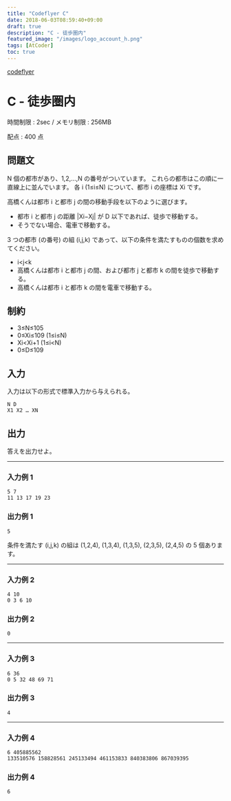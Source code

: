```yaml
---
title: "Codeflyer C"
date: 2018-06-03T08:59:40+09:00
draft: true
description: "C - 徒歩圏内"
featured_image: "/images/logo_account_h.png"
tags: [AtCoder]
toc: true
---
```


[codeflyer](https://bitflyer2018-qual.contest.atcoder.jp/)

# C - 徒歩圏内

時間制限 : 2sec / メモリ制限 : 256MB

配点 : 400 点

## 問題文

N 個の都市があり、1,2,…,N の番号がついています。 これらの都市はこの順に一直線上に並んでいます。 各 i (1≤i≤N) について、都市 i の座標は Xi です。

高橋くんは都市 i と都市 j の間の移動手段を以下のように選びます。

- 都市 i と都市 j の距離 |Xi−Xj| が D 以下であれば、徒歩で移動する。
- そうでない場合、電車で移動する。

3 つの都市 (の番号) の組 (i,j,k) であって、以下の条件を満たすものの個数を求めてください。

- i<j<k
- 高橋くんは都市 i と都市 j の間、および都市 j と都市 k の間を徒歩で移動する。
- 高橋くんは都市 i と都市 k の間を電車で移動する。

## 制約

- 3≤N≤105
- 0≤Xi≤109 (1≤i≤N)
- Xi<Xi+1 (1≤i<N)
- 0≤D≤109

## 入力

入力は以下の形式で標準入力から与えられる。

```
N D
X1 X2 … XN
```

## 出力

答えを出力せよ。

---

### 入力例 1

```
5 7
11 13 17 19 23
```

### 出力例 1

```
5
```

条件を満たす (i,j,k) の組は (1,2,4), (1,3,4), (1,3,5), (2,3,5), (2,4,5) の 5 個あります。

---

### 入力例 2

```
4 10
0 3 6 10
```

### 出力例 2

```
0
```

---

### 入力例 3

```
6 36
0 5 32 48 69 71
```

### 出力例 3

```
4
```

---

### 入力例 4

```
6 405885562
133510576 158828561 245133494 461153833 840383806 867039395
```

### 出力例 4

```
6
```
